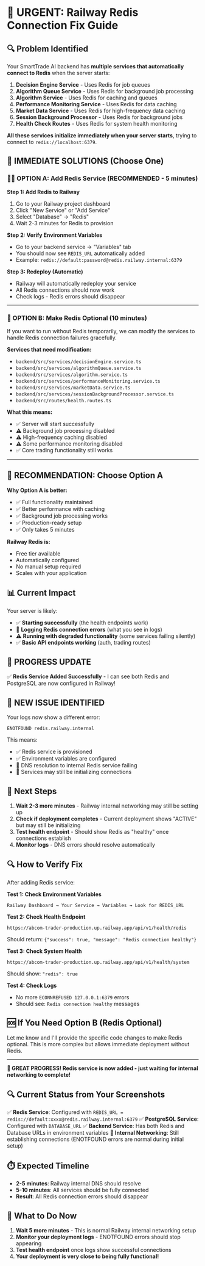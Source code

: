 # 🔴 URGENT: Railway Redis Connection Fix Guide

## 🔍 **Problem Identified**

Your SmartTrade AI backend has **multiple services that automatically connect to Redis** when the server starts:

1. **Decision Engine Service** - Uses Redis for job queues
2. **Algorithm Queue Service** - Uses Redis for background job processing
3. **Algorithm Service** - Uses Redis for caching and queues
4. **Performance Monitoring Service** - Uses Redis for data caching
5. **Market Data Service** - Uses Redis for high-frequency data caching
6. **Session Background Processor** - Uses Redis for background jobs
7. **Health Check Routes** - Uses Redis for system health monitoring

**All these services initialize immediately when your server starts**, trying to connect to `redis://localhost:6379`.

## 🚨 **IMMEDIATE SOLUTIONS** (Choose One)

### **🏃‍♂️ OPTION A: Add Redis Service (RECOMMENDED - 5 minutes)**

**Step 1: Add Redis to Railway**
1. Go to your Railway project dashboard
2. Click "New Service" or "Add Service"
3. Select "Database" → "Redis"
4. Wait 2-3 minutes for Redis to provision

**Step 2: Verify Environment Variables**
- Go to your backend service → "Variables" tab
- You should now see `REDIS_URL` automatically added
- Example: `redis://default:password@redis.railway.internal:6379`

**Step 3: Redeploy (Automatic)**
- Railway will automatically redeploy your service
- All Redis connections should now work
- Check logs - Redis errors should disappear

---

### **🔧 OPTION B: Make Redis Optional (10 minutes)**

If you want to run without Redis temporarily, we can modify the services to handle Redis connection failures gracefully.

**Services that need modification:**
- `backend/src/services/decisionEngine.service.ts`
- `backend/src/services/algorithmQueue.service.ts` 
- `backend/src/services/algorithm.service.ts`
- `backend/src/services/performanceMonitoring.service.ts`
- `backend/src/services/marketData.service.ts`
- `backend/src/services/sessionBackgroundProcessor.service.ts`
- `backend/src/routes/health.routes.ts`

**What this means:**
- ✅ Server will start successfully
- ⚠️ Background job processing disabled
- ⚠️ High-frequency caching disabled
- ⚠️ Some performance monitoring disabled
- ✅ Core trading functionality still works

---

## 🎯 **RECOMMENDATION: Choose Option A**

**Why Option A is better:**
- ✅ Full functionality maintained
- ✅ Better performance with caching
- ✅ Background job processing works
- ✅ Production-ready setup
- ✅ Only takes 5 minutes

**Railway Redis is:**
- Free tier available
- Automatically configured
- No manual setup required
- Scales with your application

## 📊 **Current Impact**

Your server is likely:
- ✅ **Starting successfully** (the health endpoints work)
- 🔴 **Logging Redis connection errors** (what you see in logs)
- ⚠️ **Running with degraded functionality** (some services failing silently)
- ✅ **Basic API endpoints working** (auth, trading routes)

## 🚀 **PROGRESS UPDATE**

✅ **Redis Service Added Successfully** - I can see both Redis and PostgreSQL are now configured in Railway!

## 🔄 **NEW ISSUE IDENTIFIED**

Your logs now show a different error:
```
ENOTFOUND redis.railway.internal
```

This means:
- ✅ Redis service is provisioned 
- ✅ Environment variables are configured
- 🔄 DNS resolution to internal Redis service failing
- 🔄 Services may still be initializing connections

## 🚀 **Next Steps**

1. **Wait 2-3 more minutes** - Railway internal networking may still be setting up
2. **Check if deployment completes** - Current deployment shows "ACTIVE" but may still be initializing
3. **Test health endpoint** - Should show Redis as "healthy" once connections establish
4. **Monitor logs** - DNS errors should resolve automatically

## 🔍 **How to Verify Fix**

After adding Redis service:

**Test 1: Check Environment Variables**
```
Railway Dashboard → Your Service → Variables → Look for REDIS_URL
```

**Test 2: Check Health Endpoint**
```
https://abcom-trader-production.up.railway.app/api/v1/health/redis
```
Should return: `{"success": true, "message": "Redis connection healthy"}`

**Test 3: Check System Health**
```
https://abcom-trader-production.up.railway.app/api/v1/health/system
```
Should show: `"redis": true`

**Test 4: Check Logs**
- No more `ECONNREFUSED 127.0.0.1:6379` errors
- Should see: `Redis connection healthy` messages

## 🆘 **If You Need Option B (Redis Optional)**

Let me know and I'll provide the specific code changes to make Redis optional. This is more complex but allows immediate deployment without Redis.

---

**🎉 GREAT PROGRESS! Redis service is now added - just waiting for internal networking to complete!**

## 🔍 **Current Status from Your Screenshots**

✅ **Redis Service**: Configured with `REDIS_URL = redis://default:xxxx@redis.railway.internal:6379`
✅ **PostgreSQL Service**: Configured with `DATABASE_URL` 
✅ **Backend Service**: Has both Redis and Database URLs in environment variables
🔄 **Internal Networking**: Still establishing connections (ENOTFOUND errors are normal during initial setup)

## ⏱️ **Expected Timeline**

- **2-5 minutes**: Railway internal DNS should resolve
- **5-10 minutes**: All services should be fully connected  
- **Result**: All Redis connection errors should disappear

## 🎯 **What to Do Now**

1. **Wait 5 more minutes** - This is normal Railway internal networking setup
2. **Monitor your deployment logs** - ENOTFOUND errors should stop appearing
3. **Test health endpoint** once logs show successful connections
4. **Your deployment is very close to being fully functional!**
